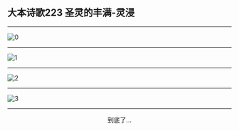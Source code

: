 
## 大本诗歌223 圣灵的丰满-灵浸
        
<div id="aplayer0"></div>

---

<img alt="0" data-original="/data/d0222/0.png">

---

<img alt="1" data-original="/data/d0222/1.png">

---

<img alt="2" data-original="/data/d0222/2.png">

---

<img alt="3" data-original="/data/d0222/3.png">

---

<p style="text-align: center">到底了...</p>

<script src="/js/dist-view.js"></script>

<script>
MAIN.id = 'd0222';
        
const ap0 = new APlayer({
    container: document.getElementById('aplayer0'),
    volume: 1,
    loop: 'none',
    preload: 'none',
    audio: [{
        name: '大本诗歌223.mp3',
        artist: '大本诗歌',
        url: 'https://res.wx.qq.com/voice/getvoice?mediaid=MzI0NTk3MDM5M18yMjQ3NDkwMzUy',
        cover: '/favicon'
    }]
});
</script>
